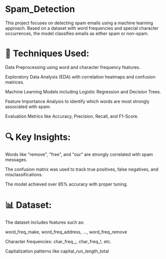 # Spam_Detection
This project focuses on detecting spam emails using a machine learning approach. Based on a dataset with word frequencies and special character occurrences, the model classifies emails as either spam or non-spam.

# 🧠 Techniques Used:
Data Preprocessing using word and character frequency features.

Exploratory Data Analysis (EDA) with correlation heatmaps and confusion matrices.

Machine Learning Models including Logistic Regression and Decision Trees.

Feature Importance Analysis to identify which words are most strongly associated with spam.

Evaluation Metrics like Accuracy, Precision, Recall, and F1-Score.

# 🔍 Key Insights:
Words like "remove", "free", and "our" are strongly correlated with spam messages.

The confusion matrix was used to track true positives, false negatives, and misclassifications.

The model achieved over 85% accuracy with proper tuning.

# 📊 Dataset:
The dataset includes features such as:

word_freq_make, word_freq_address, ..., word_freq_remove

Character frequencies: char_freq_;, char_freq_!, etc.

Capitalization patterns like capital_run_length_total
